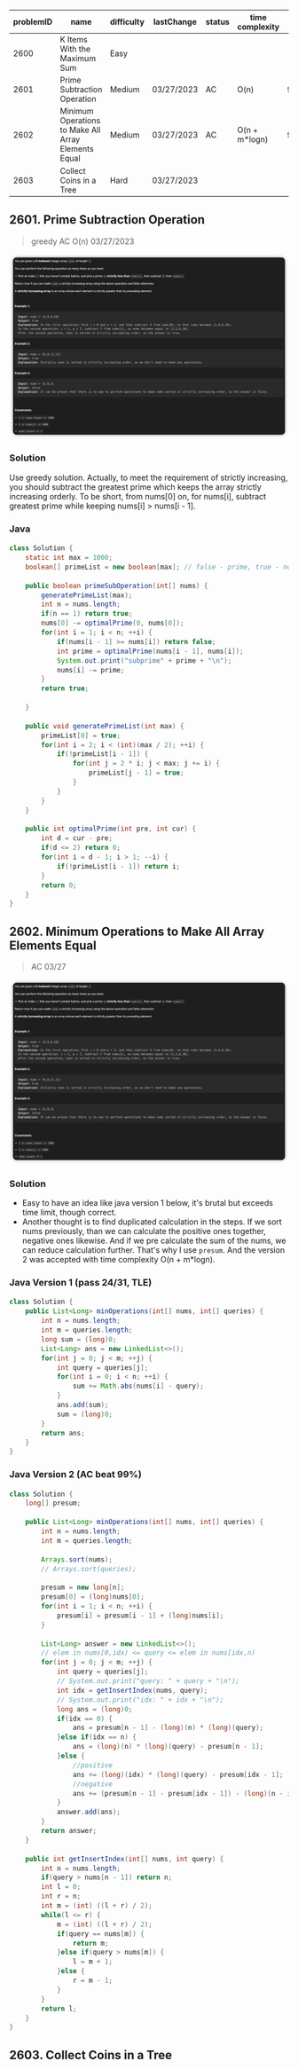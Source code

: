 |problemID|name|difficulty|lastChange|status|time complexity|beat|comment|recorded|
|-|-|-|-|-|-|-|-|-|
|2600|K Items With the Maximum Sum|Easy||||||N|
|2601|Prime Subtraction Operation|Medium|03/27/2023|AC|O(n)|90.9%|greedy|Y|
|2602|Minimum Operations to Make All Array Elements Equal|Medium|03/27/2023|AC|O(n + m*logn)|99%|presum + binary search|Y|
|2603|Collect Coins in a Tree|Hard|03/27/2023|||||Y|

## 2601. Prime Subtraction Operation
> greedy AC O(n) 03/27/2023   

![](../pics/2601.png)

### **Solution**
Use greedy solution. Actually, to meet the requirement of strictly increasing, you should subtract the greatest prime which keeps the array strictly increasing orderly. To be short, from nums[0] on, for nums[i], subtract greatest prime while keeping nums[i] > nums[i - 1].

### **Java**
```java {.line-numbers}
class Solution {
    static int max = 1000;
    boolean[] primeList = new boolean[max]; // false - prime, true - not prime

    public boolean primeSubOperation(int[] nums) {
        generatePrimeList(max);
        int n = nums.length;
        if(n == 1) return true;
        nums[0] -= optimalPrime(0, nums[0]);
        for(int i = 1; i < n; ++i) {
            if(nums[i - 1] >= nums[i]) return false;
            int prime = optimalPrime(nums[i - 1], nums[i]);
            System.out.print("subprime" + prime + "\n");
            nums[i] -= prime;
        }
        return true;

    }

    public void generatePrimeList(int max) {
        primeList[0] = true;
        for(int i = 2; i < (int)(max / 2); ++i) {
            if(!primeList[i - 1]) {
                for(int j = 2 * i; j < max; j += i) {
                    primeList[j - 1] = true;
                }
            }
        }
    }

    public int optimalPrime(int pre, int cur) {
        int d = cur - pre;
        if(d <= 2) return 0;
        for(int i = d - 1; i > 1; --i) {
            if(!primeList[i - 1]) return i;
        }
        return 0;
    }
}
```

## 2602. Minimum Operations to Make All Array Elements Equal
> AC 03/27

![](../pics/2602.png)

### Solution
* Easy to have an idea like java version 1 below, it's brutal but exceeds time limit, though correct.
* Another thought is to find duplicated calculation in the steps. If we sort nums previously, than we can calculate the positive ones  together, negative ones likewise. And if we pre calculate the sum of the nums, we can reduce calculation further. That's why I use `presum`. And the version 2 was accepted with time complexity O(n + m*logn).

### Java Version 1 (pass 24/31, TLE)
```java {.line-numbers}
class Solution {
    public List<Long> minOperations(int[] nums, int[] queries) {
        int n = nums.length;
        int m = queries.length;
        long sum = (long)0;
        List<Long> ans = new LinkedList<>();
        for(int j = 0; j < m; ++j) {
            int query = queries[j];
            for(int i = 0; i < n; ++i) {
                sum += Math.abs(nums[i] - query);
            }
            ans.add(sum);
            sum = (long)0;
        }
        return ans;
    }
}
```

### Java Version 2 (AC beat 99%)
```java {.line-numbers}
class Solution {
    long[] presum;

    public List<Long> minOperations(int[] nums, int[] queries) {
        int n = nums.length;
        int m = queries.length;

        Arrays.sort(nums);
        // Arrays.sort(queries);
        
        presum = new long[n];
        presum[0] = (long)nums[0];
        for(int i = 1; i < n; ++i) {
            presum[i] = presum[i - 1] + (long)nums[i];
        }
        
        List<Long> answer = new LinkedList<>();
        // elem in nums[0,idx) <= query <= elem in nums[idx,n)
        for(int j = 0; j < m; ++j) {
            int query = queries[j];
            // System.out.print("query: " + query + "\n");
            int idx = getInsertIndex(nums, query); 
            // System.out.print("idx: " + idx + "\n");
            long ans = (long)0;
            if(idx == 0) {
                ans = presum[n - 1] - (long)(n) * (long)(query);
            }else if(idx == n) {
                ans = (long)(n) * (long)(query) - presum[n - 1];
            }else {
                //positive
                ans += (long)(idx) * (long)(query) - presum[idx - 1];
                //negative
                ans += (presum[n - 1] - presum[idx - 1]) - (long)(n - idx) * (long)(query);
            }
            answer.add(ans);
        }
        return answer;
    }

    public int getInsertIndex(int[] nums, int query) {
        int n = nums.length;
        if(query > nums[n - 1]) return n;
        int l = 0;
        int r = n;
        int m = (int) ((l + r) / 2);
        while(l <= r) {
            m = (int) ((l + r) / 2);
            if(query == nums[m]) {
                return m;
            }else if(query > nums[m]) {
                l = m + 1;
            }else {
                r = m - 1;
            }
        }
        return l;
    }
}
```

## 2603. Collect Coins in a Tree